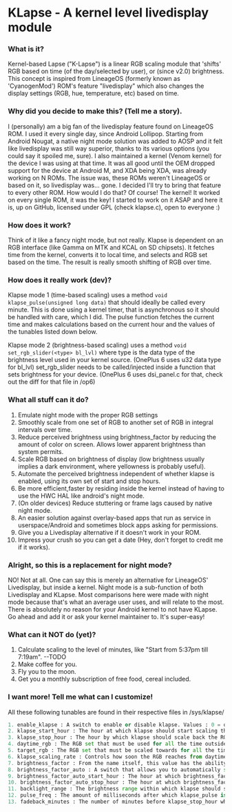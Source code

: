 # KLapse - A kernel level livedisplay module

### What is it?
Kernel-based Lapse ("K-Lapse") is a linear RGB scaling module that 'shifts' RGB based on time (of the day/selected by user), or (since v2.0) brightness.
This concept is inspired from LineageOS (formerly known as 'CyanogenMod') ROM's feature "livedisplay" which also changes the display settings (RGB, hue, temperature, etc) based on time.

### Why did you decide to make this? (Tell me a story).
I (personally) am a big fan of the livedisplay feature found on LineageOS ROM. I used it every single day, since Android Lollipop.
Starting from Android Nougat, a native night mode solution was added to AOSP and it felt like livedisplay was still way superior,
thanks to its various options (you could say it spoiled me, sure). I also maintained a kernel (Venom kernel) for the device I was using at that time.
It was all good until the OEM dropped support for the device at Android M, and XDA being XDA, was already working on N ROMs.
The issue was, these ROMs weren't LineageOS or based on it, so livedisplay was... gone. I decided I'll try to bring that feature to every other ROM.
How would I do that? Of course! The kernel! It worked on every single 
ROM, it was the key! I started to work on it ASAP and here it is, up on 
GitHub, licensed under GPL (check klapse.c), open to everyone :)

### How does it work?
Think of it like a fancy night mode, but not really. Klapse is dependent on an RGB interface (like Gamma on MTK and KCAL on SD chipsets).
It fetches time from the kernel, converts it to local time, and selects and RGB set based on the time. The result is really smooth shifting of RGB over time.

### How does it really work (dev)?
Klapse mode 1 (time-based scaling) uses a method `void klapse_pulse(unsigned long data)` that should ideally be called every minute.
This is done using a kernel timer, that is asynchronous so it should be handled with care, which I did.
The pulse function fetches the current time and makes calculations based on the current hour and the values of the tunables listed down below.

Klapse mode 2 (brightness-based scaling) uses a method `void set_rgb_slider(<type> bl_lvl)` where type is the data type of the brightness level used in your kernel source.
(OnePlus 6 uses u32 data type for bl_lvl)
set_rgb_slider needs to be called/injected inside a function that sets brightness for your device.
(OnePlus 6 uses dsi_panel.c for that, check out the diff for that file in /op6)

### What all stuff can it do?
1. Emulate night mode with the proper RGB settings
2. Smoothly scale from one set of RGB to another set of RGB in integral intervals over time.
3. Reduce perceived brightness using brightness_factor by reducing the amount of color on screen. Allows lower apparent brightness than system permits.
4. Scale RGB based on brightness of display (low brightness usually implies a dark environment, where yellowness is probably useful).
5. Automate the perceived brightness independent of whether klapse is enabled, using its own set of start and stop hours.
6. Be more efficient,faster by residing inside the kernel instead of having to use the HWC HAL like android's night mode.
7. (On older devices) Reduce stuttering or frame lags caused by native night mode.
8. An easier solution against overlay-based apps that run as service in userspace/Android and sometimes block apps asking for permissions.
9. Give you a Livedisplay alternative if it doesn't work in your ROM.
10. Impress your crush so you can get a date (Hey, don't forget to credit me if it works).

### Alright, so this is a replacement for night mode?
NO! Not at all. One can say this is merely an alternative for LineageOS' Livedisplay, but inside a kernel. Night mode is a sub-function of both Livedisplay and KLapse.
Most comparisons here were made with night mode because that's what an average user uses, and will relate to the most.
There is absolutely no reason for your Android kernel to not have KLapse. Go ahead and add it or ask your kernel maintainer to. It's super-easy!

### What can it NOT do (yet)?
1. Calculate scaling to the level of minutes, like "Start from 5:37pm till 7:19am". --TODO
2. Make coffee for you.
3. Fly you to the moon.
4. Get you a monthly subscription of free food, cereal included.

### I want more! Tell me what can I customize!
All these following tunables are found in their respective files in /sys/klapse/
```python
1. enable_klapse : A switch to enable or disable klapse. Values : 0 = off, 1 = on (since v2.0, 2 = brightness-dependent mode)
2. klapse_start_hour : The hour at which klapse should start scaling the RGB values from daytime to target (see next points). Values : 0-23
3. klapse_stop_hour : The hour by which klapse should scale back the RGB values from target to daytime (see next points). Values : 0-23
4. daytime_rgb : The RGB set that must be used for all the time outside of start and stop hour range.
5. target_rgb : The RGB set that must be scaled towards for all the time inside of start and stop hour range.
6. klapse_scaling_rate : Controls how soon the RGB reaches from daytime to target inside of start and stop hour range. Once target is reached, it remains constant till 30 minutes before stop hour, where target RGB scales back to daytime RGB.
7. brightness_factor : From the name itself, this value has the ability to bend perception and make your display appear as if it is at a lesser brightness level than it actually is at. It works by reducing the RGB values by the same factor. Values : 2-10, (10 means accurate brightness, 5 means 50% of current brightness, you get it)
8. brightness_factor_auto : A switch that allows you to automatically set the brightness factor in a set time range. Value : 0 = off, 1 = on
9. brightness_factor_auto_start_hour : The hour at which brightness_factor should be applied. Works only if #8 is 1. Values : 0-23
10. brightness_factor_auto_stop_hour : The hour at which brightness_factor should be reverted to 10. Works only if #8 is 1. Values : 0-23
11. backlight_range : The brightness range within which klapse should scale from daytime to target_rgb. Works only if #1 is 2. Values : MIN_BRIGHTNESS-MAX_BRIGHTNESS
12. pulse_freq : The amount of milliseconds after which klapse_pulse is called. A more developer-targeted tunable. Only works when one or both of #1 and #8 are 1. Values : 1000-600000 (Represents 1sec to 10 minutes
13. fadeback_minutes : The number of minutes before klapse_stop_hour when RGB should start going back to daytime_rgb. Only works when #1 is 1. Values : 2-minutes between #2 and #3
```
